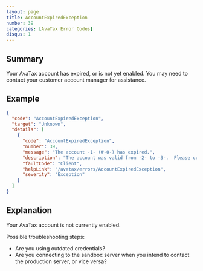 ```yaml
---
layout: page
title: AccountExpiredException
number: 39
categories: [AvaTax Error Codes]
disqus: 1
---
```


## Summary

Your AvaTax account has expired, or is not yet enabled.  You may need to contact your customer account manager for assistance.

## Example

```json
{
  "code": "AccountExpiredException",
  "target": "Unknown",
  "details": [
    {
      "code": "AccountExpiredException",
      "number": 39,
      "message": "The account -1- (#-0-) has expired.",
      "description": "The account was valid from -2- to -3-.  Please contact your customer account manager to reactivate this account.",
      "faultCode": "Client",
      "helpLink": "/avatax/errors/AccountExpiredException",
      "severity": "Exception"
    }
  ]
}
```

## Explanation

Your AvaTax account is not currently enabled.  

Possible troubleshooting steps:

<ul class="normal">
<li>Are you using outdated credentials?</li>
<li>Are you connecting to the sandbox server when you intend to contact the production server, or vice versa?</li>
</ul>

